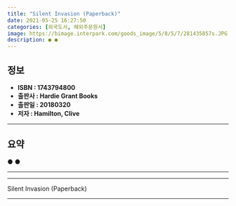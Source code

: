 ```yaml
---
title: "Silent Invasion (Paperback)"
date: 2021-05-25 16:27:50
categories: [외국도서, 해외주문원서]
image: https://bimage.interpark.com/goods_image/5/8/5/7/281435857s.JPG
description: ● ●
---
```


## **정보**

- **ISBN : 1743794800**
- **출판사 : Hardie Grant Books**
- **출판일 : 20180320**
- **저자 : Hamilton, Clive**

------



## **요약**

●  ●  

------



------


Silent Invasion (Paperback) 

------


